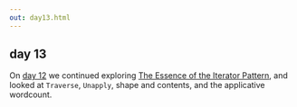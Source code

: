 ```yaml
---
out: day13.html
---
```


  [day12]: day12.html
  [iterator2009]: http://www.comlab.ox.ac.uk/jeremy.gibbons/publications/iterator.pdf

day 13
------

On [day 12][day12] we continued exploring [The Essence of the Iterator Pattern][iterator2009],
and looked at `Traverse`, `Unapply`, shape and contents, and the applicative wordcount.
